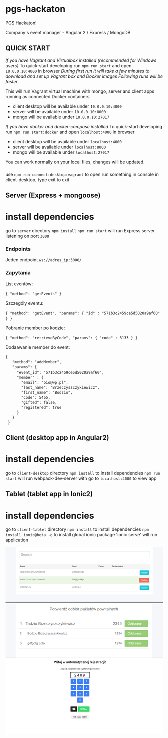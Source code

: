 # pgs-hackaton
PGS Hackaton!

Company's event manager - Angular 2 / Express / MongoDB
## QUICK START
*If you have Vagrant and Virtualbox installed (recommended for Windows users)*
To quick-start developing run `npm run start` and open `10.0.0.10:4000` in browser
_During first run it will take a few minutes to download and set up Vagrant box and Docker images_
_Following runs will be faster_

This will run Vagrant virtual machine with mongo, server and client apps
running as connected Docker containers.
* client desktop will be available under `10.0.0.10:4000`
* server will be available under `10.0.0.10:8000`
* mongo will be available under `10.0.0.10:27017`



_If you have docker and docker-compose installed_
To quick-start developing run `npm run start:docker` and open `localhost:4000` in browser
* client desktop will be available under `localhost:4000`
* server will be available under `localhost:8000`
* mongo will be available under `localhost:27017`

You can work normally on your local files, changes will be updated.

### 
use `npm run connect:desktop:vagrant` to open run something in console in client-desktop, type exit to exit

## Server (Express + mongoose)
# install dependencies
go to `server` directory
`npm install`
`npm run start` will run Express server listening on port `3000`

### Endpoints

Jeden endpoint `ws://adres_ip:3000/`

### Zapytania

List eventów:

`{
  "method": "getEvents"
}`

Szczegóły eventu:

`{
  "method": "getEvent",
  "params": {
    "id" : "571b3c2459ce5d5020a9af60"
  }
}`

Pobranie member po kodzie:

`{
   "method": "retrieveByCode",
   "params": {
     "code" : 3133
   }
 }`

Dodaawanie member do event:

```
{
   "method": "addMember",
   "params": {
     "event_id": "571b3c2459ce5d5020a9af60",
     "member" : {
       "email": "bio@wp.pl",
       "last_name": "Brzeczyszczykiewicz",
       "first_name": "Bodzio",
       "code": 5465,
       "gifted": false,
       "registered": true
     }
   }
 }
 ```

## Client (desktop app in Angular2)
# install dependencies
go to `client-desktop` directory
`npm install` to install dependencies
`npm run start` will run webpack-dev-server with
go to `localhost:4000` to view app

## Tablet (tablet app in Ionic2)
# install dependencies
go to `client-tablet` directory
`npm install` to install dependencies
`npm install ionic@beta -g` to install global ionic package
'ionic serve' will run application


![alt tag](views.png)

